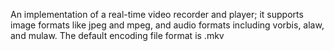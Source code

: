An implementation of a real-time video recorder and player; it supports image formats like jpeg and mpeg, and audio formats including vorbis, alaw, and mulaw. The default encoding file format is .mkv